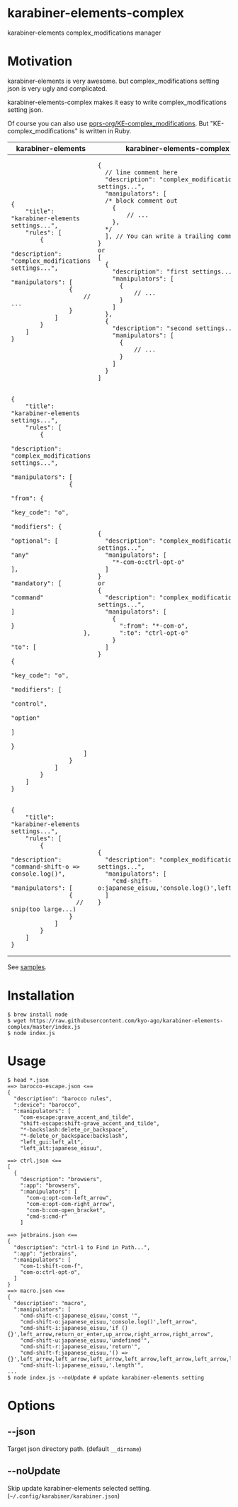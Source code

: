 # karabiner-elements-complex

karabiner-elements complex_modifications manager

# Motivation

karabiner-elements is very awesome. but complex_modifications setting json is very ugly and complicated.

karabiner-elements-complex makes it easy to write complex_modifications setting json.

Of course you can also use [pqrs\-org/KE\-complex\_modifications](https://github.com/pqrs-org/KE-complex_modifications). But "KE-complex_modifications" is written in Ruby.

<table>
<thead><tr><th>karabiner-elements</th><th>karabiner-elements-complex</th></tr></thead>
<tbody>
<tr>
<td><pre><code>{
    "title": "karabiner-elements settings...",
    "rules": [
        {
            "description": "complex_modifications settings...",
            "manipulators": [
                {
                    // ...
                }
            ]
        }
    ]
}</code></pre>
</td><td>
<pre><code>{
  // line comment here
  "description": "complex_modifications settings...",
  "manipulators": [
  /* block comment out
    {
        // ...
    },
  */
  ], // You can write a trailing comma.
}
or
[
  {
    "description": "first settings...",
    "manipulators": [
      {
          // ...
      }
    ]
  },
  {
    "description": "second settings...",
    "manipulators": [
      {
          // ...
      }
    ]
  }
]
</code></pre></td>
</tr>
<tr>
<td><pre><code>{
    "title": "karabiner-elements settings...",
    "rules": [
        {
            "description": "complex_modifications settings...",
            "manipulators": [
                {
                    "from": {
                      "key_code": "o",
                      "modifiers": {
                        "optional": [
                          "any"
                        ],
                        "mandatory": [
                          "command"
                        ]
                      }
                    },
                    "to": [
                      {
                        "key_code": "o",
                        "modifiers": [
                          "control",
                          "option"
                        ]
                      }
                    ]
                }
            ]
        }
    ]
}</code></pre>
</td><td>
<pre><code>{
  "description": "complex_modifications settings...",
  "manipulators": [
    "*-com-o:ctrl-opt-o"
  ]
}
or
{
  "description": "complex_modifications settings...",
  "manipulators": [
    {
      ":from": "*-com-o",
      ":to": "ctrl-opt-o"
    }
  ]
}</code></pre></td>
</tr>
<tr>
<td><pre><code>{
    "title": "karabiner-elements settings...",
    "rules": [
        {
            "description": "command-shift-o => console.log()",
            "manipulators": [
                {
                  // snip(too large...)
                }
            ]
        }
    ]
}</code></pre>
</td><td>
<pre><code>{
  "description": "complex_modifications settings...",
  "manipulators": [
    "cmd-shift-o:japanese_eisuu,'console.log()',left_arrow"
  ]
}</code></pre></td>
</tr>
</tbody>
</table>

See [samples](/tree/master/samples).

# Installation

```
$ brew install node
$ wget https://raw.githubusercontent.com/kyo-ago/karabiner-elements-complex/master/index.js
$ node index.js
```

# Usage

```
$ head *.json
==> barocco-escape.json <==
{
  "description": "barocco rules",
  ":device": "barocco",
  ":manipulators": [
    "com-escape:grave_accent_and_tilde",
    "shift-escape:shift-grave_accent_and_tilde",
    "*-backslash:delete_or_backspace",
    "*-delete_or_backspace:backslash",
    "left_gui:left_alt",
    "left_alt:japanese_eisuu",

==> ctrl.json <==
[
  {
    "description": "browsers",
    ":app": "browsers",
    ":manipulators": [
      "com-q:opt-com-left_arrow",
      "com-e:opt-com-right_arrow",
      "com-b:com-open_bracket",
      "cmd-s:cmd-r"
    ]

==> jetbrains.json <==
{
  "description": "ctrl-1 to Find in Path...",
  ":app": "jetbrains",
  ":manipulators": [
    "com-1:shift-com-f",
    "com-o:ctrl-opt-o",
  ]
}
==> macro.json <==
{
  "description": "macro",
  ":manipulators": [
    "cmd-shift-c:japanese_eisuu,'const '",
    "cmd-shift-o:japanese_eisuu,'console.log()',left_arrow",
    "cmd-shift-i:japanese_eisuu,'if () {}',left_arrow,return_or_enter,up_arrow,right_arrow,right_arrow",
    "cmd-shift-u:japanese_eisuu,'undefined'",
    "cmd-shift-r:japanese_eisuu,'return'",
    "cmd-shift-f:japanese_eisuu,'() => {}',left_arrow,left_arrow,left_arrow,left_arrow,left_arrow,left_arrow,left_arrow",
    "cmd-shift-l:japanese_eisuu,'.length'",
...
$ node index.js --noUpdate # update karabiner-elements setting
```

# Options

## --json

Target json directory path. (default `__dirname`)

## --noUpdate

Skip update karabiner-elements selected setting. (`~/.config/karabiner/karabiner.json`)
